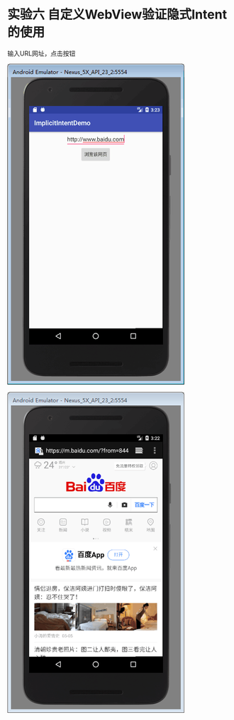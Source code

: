 # 实验六  自定义WebView验证隐式Intent的使用

输入URL网址，点击按钮

![](https://github.com/Augustwuli/Lab6-AndroidWork/blob/master/image/1.png)

![](https://github.com/Augustwuli/Lab6-AndroidWork/blob/master/image/2.png)